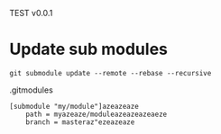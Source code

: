 TEST v0.0.1

# Update sub modules
```
git submodule update --remote --rebase --recursive
```

.gitmodules
```
[submodule "my/module"]azeazeaze
	path = myazeaze/moduleazeazeazeaeze
	branch = masteraz"ezeazeaze
```
